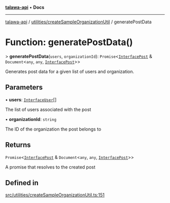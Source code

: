 [**talawa-api**](../../../README.md) • **Docs**

***

[talawa-api](../../../modules.md) / [utilities/createSampleOrganizationUtil](../README.md) / generatePostData

# Function: generatePostData()

\> **generatePostData**(`users`, `organizationId`): `Promise`\<[`InterfacePost`](../../../models/Post/interfaces/InterfacePost.md) & `Document`\<`any`, `any`, [`InterfacePost`](../../../models/Post/interfaces/InterfacePost.md)\>\>

Generates post data for a given list of users and organization.

## Parameters

• **users**: [`InterfaceUser`](../../../models/User/interfaces/InterfaceUser.md)[]

The list of users associated with the post

• **organizationId**: `string`

The ID of the organization the post belongs to

## Returns

`Promise`\<[`InterfacePost`](../../../models/Post/interfaces/InterfacePost.md) & `Document`\<`any`, `any`, [`InterfacePost`](../../../models/Post/interfaces/InterfacePost.md)\>\>

A promise that resolves to the created post

## Defined in

[src/utilities/createSampleOrganizationUtil.ts:151](https://github.com/PalisadoesFoundation/talawa-api/blob/f4877b986932181336f42a7336754de05976cd97/src/utilities/createSampleOrganizationUtil.ts#L151)
